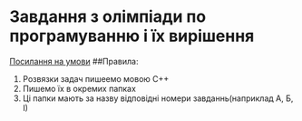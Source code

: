 # Завдання з олімпіади по програмуванню і їх вирішення
[Посилання на умови](https://drive.google.com/file/d/0B2DT7H96sv8fWGpWc1NxOXNvQ00/view?usp=sharing)
##Правила:
1) Розвязки задач пишеемо мовою С++
2) Пишемо їх в окремих папках
3) Ці папки мають за назву відповідні номери завданнь(наприклад А, Б, І)
